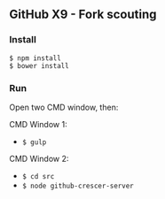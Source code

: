 ## GitHub X9 - Fork scouting

### Install

`$ npm install`  
`$ bower install`

### Run
Open two CMD window, then:

CMD Window 1:
* `$ gulp`

CMD Window 2:
* `$ cd src`  
* `$ node github-crescer-server`  
